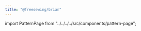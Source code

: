 ```yaml
---
title: "@freesewing/brian"
---
```


import PatternPage from "../../../../src/components/pattern-page";

<PatternPage pattern="brian" />